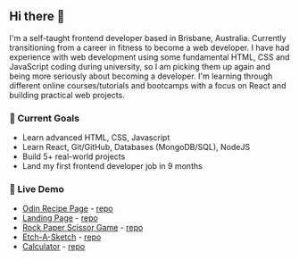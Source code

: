 ## Hi there 👋

I'm a self-taught frontend developer based in Brisbane, Australia. Currently transitioning from a career in fitness to become a web developer. 
I have had experience with web development using some fundamental HTML, CSS and JavaScript coding during university, so I am picking them up again and being more seriously about becoming a developer.
I'm learning through different online courses/tutorials and bootcamps with a focus on React and building practical web projects.

### 🚀 Current Goals 
 - Learn advanced HTML, CSS, Javascript
 - Learn React, Git/GitHub, Databases (MongoDB/SQL), NodeJS
 - Build 5+ real-world projects
 - Land my first frontend developer job in 9 months

### :tram: Live Demo
* [Odin Recipe Page](https://ngkauiin.github.io/odin-recipes/) - [repo](https://github.com/ngkauiin/odin-recipes)
* [Landing Page](https://ngkauiin.github.io/odin-landing-page/) - [repo](https://github.com/ngkauiin/odin-landing-page)
* [Rock Paper Scissor Game](https://ngkauiin.github.io/odin-rock-paper-scissors/) - [repo](https://github.com/ngkauiin/odin-rock-paper-scissors)
* [Etch-A-Sketch](https://ngkauiin.github.io/odin-etch-a-sketch/) - [repo](https://github.com/ngkauiin/odin-etch-a-sketch)
* [Calculator](https://ngkauiin.github.io/odin-calculator/) - [repo](https://github.com/ngkauiin/odin-calculator)
<!-- ### 💻 Tech Stack
 - Languages: HTML, CSS, Javascript
 - Tools: Git, GitHub, VS Code
 - Learning: React, MongoDB

 -->


<!--
**ngkauiin/ngkauiin** is a ✨ _special_ ✨ repository because its `README.md` (this file) appears on your GitHub profile.

Here are some ideas to get you started:

- 🔭 I’m currently working on ...
- 🌱 I’m currently learning ...
- 👯 I’m looking to collaborate on ...
- 🤔 I’m looking for help with ...
- 💬 Ask me about ...
- 📫 How to reach me: ...
- 😄 Pronouns: ...
- ⚡ Fun fact: ...
-->
